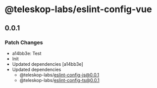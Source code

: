 # @teleskop-labs/eslint-config-vue

## 0.0.1

### Patch Changes

- a14bb3e: Test
- Init
- Updated dependencies [a14bb3e]
- Updated dependencies
  - @teleskop-labs/eslint-config-js@0.0.1
  - @teleskop-labs/eslint-config-ts@0.0.1
